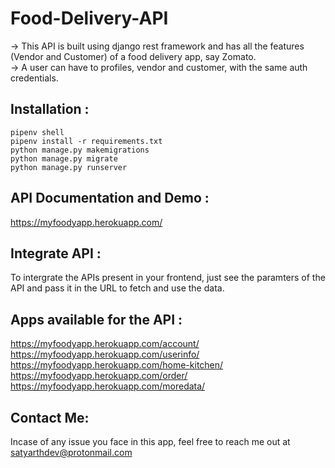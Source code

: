 # Food-Delivery-API
-> This API is built using django rest framework and has all the features (Vendor and Customer) of a food delivery app, say Zomato. \
-> A user can have to profiles, vendor and customer, with the same auth credentials. 

## Installation :
```
pipenv shell
pipenv install -r requirements.txt
python manage.py makemigrations
python manage.py migrate
python manage.py runserver
```

## API Documentation and Demo :
https://myfoodyapp.herokuapp.com/

## Integrate API :
To intergrate the APIs present in your frontend, just see the paramters of the API and pass it in the URL to fetch and use the data.

## Apps available for the API :
https://myfoodyapp.herokuapp.com/account/ \
https://myfoodyapp.herokuapp.com/userinfo/ \
https://myfoodyapp.herokuapp.com/home-kitchen/ \
https://myfoodyapp.herokuapp.com/order/ \
https://myfoodyapp.herokuapp.com/moredata/ 

## Contact Me:
Incase of any issue you face in this app, feel free to reach me out at satyarthdev@protonmail.com
